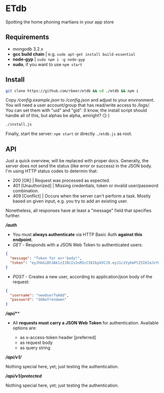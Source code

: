 # ETdb
Spotting the home phoning martians in your app store

## Requirements
  - mongodb 3.2.x
  - **gcc build chain** | e.g. `sudo apt-get install build-essential`
  - **node-gyp** | `sudo npm i -g node-gyp`
  - **sudo**, if you want to use `npm start`

## Install
```bash
git clone https://github.com/rbeer/etdb && cd ./etdb && npm i
```

Copy */config.example.json* to */config.json* and adjust to your environment.
You will need a user account/group that has read/write access to */logs/*. You can set them with "uid" and "gid".
(I know, the install script should handle all of this, but alphas be alpha, amiright? :smirk: )

```bash
./install.js
```

Finally, start the server: `npm start` or directly `./etdb.js` as root.


## API

Just a quick overview, will be replaced with proper docs.
Generally, the server does not send the status (like error or success) in the JSON body. I'm using HTTP status codes to determin that:

 - 200 [OK] | Request was processed as expected.
 - 401 [Unauthorized] | Missing credentials, token or invalid user/password combination.
 - 409 [Conflict] | Occurs when the server can't perform a task. Mostly based on given input, e.g. you try to add an existing user.

 Nonetheless, all responses have at least a "message" field that specifies further.

***/auth***
  - You must **always authenticate** via HTTP Basic Auth **against this endpoint**.
  - *GET* - Responds with a JSON Web Token to authenticated users:

  ```JSON
  {
    "message": "Token for evr'body!",
    "token": "eyJhbGiDh3Ak1zI1NiIsInR5cCI6IkpXVCJ9.eyJ1c2VybmFtZSI6ImJvYmJ5IiwiYWNjZXNzIjp7ImlzQWRtaW4iOnRydthismFnZVVzZXJzIjp0cnVlLCJyZWFkQVBJisp0cnVlLCJ3cmobviously6dHJ1ZXnotmlhdCI6aTQ3ODgvalidMiwiZXhwIjoxNDc4ODtokenyfQ.fuTa-xsQ47JSwl4La7LqB18R0bQjzuO7CKh5ksbYduh!"
  }
  ```

  - *POST* - Creates a new user, according to application/json body of the request:

  ```JSON
  {
    "username": "newUserToAdd",
    "password": "ddAoTresUwen"
  }
  ```

***/api/*****
  - All **requests must carry a JSON Web Token** for authentication. Available options are:

    - as x-access-token header [preferred]
    - as request body
    - as query string

***/api/v1/***

Nothing special here, yet; just testing the authentication.

***/api/v1/protected***

Nothing special here, yet; just testing the authentication.

